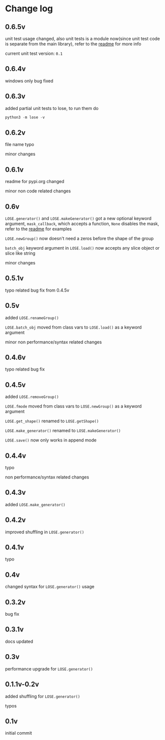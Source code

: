 # Change log

## 0.6.5v
unit test usage changed, also unit tests is a module now(since unit test code is separate from the main library), refer to the [readme](README.md/#unit-tests) for more info

current unit test version: `0.1`

## 0.6.4v
windows only bug fixed

## 0.6.3v
added partial unit tests to lose, to run them do
```python
python3 -m lose -v
```

## 0.6.2v
file name typo

minor changes

## 0.6.1v
readme for pypi.org changed

minor non code related changes

## 0.6v
`LOSE.generator()` and `LOSE.makeGenerator()` got a new optional keyword argument, `mask_callback`, which accepts a function, `None` disables the mask, refer to the [readme](README.md/#generator-details) for examples

`LOSE.newGroup()` now doesn't need a zeros before the shape of the group

`batch_obj` keyword argument in `LOSE.load()` now accepts any slice object or slice like string

minor changes

## 0.5.1v
typo related bug fix from 0.4.5v

## 0.5v
added `LOSE.renameGroup()`

`LOSE.batch_obj` moved from class vars to `LOSE.load()` as a keyword argument

minor non performance/syntax related changes

## 0.4.6v
typo related bug fix

## 0.4.5v
added `LOSE.removeGroup()`

`LOSE.fmode` moved from class vars to `LOSE.newGroup()` as a keyword argument

`LOSE.get_shape()` renamed to `LOSE.getShape()`

`LOSE.make_generator()` renamed to `LOSE.makeGenerator()`

`LOSE.save()` now only works in append mode

## 0.4.4v
typo

non performance/syntax related changes

## 0.4.3v
added `LOSE.make_generator()`

## 0.4.2v
improved shuffling in `LOSE.generator()`

## 0.4.1v
typo

## 0.4v
changed syntax for `LOSE.generator()` usage

## 0.3.2v
bug fix

## 0.3.1v
docs updated

## 0.3v
performance upgrade for `LOSE.generator()`

## 0.1.1v-0.2v
added shuffling for `LOSE.generator()`

typos

## 0.1v

initial commit